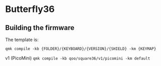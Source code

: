 # Butterfly36

## Building the firmware

The template is:

```shell
qmk compile -kb {FOLDER}/{KEYBOARD}/{VERSION}/{SHIELD} -km {KEYMAP}
```

v1 (PicoMini)
`qmk compile -kb qoo/square36/v1/picomini -km default`
